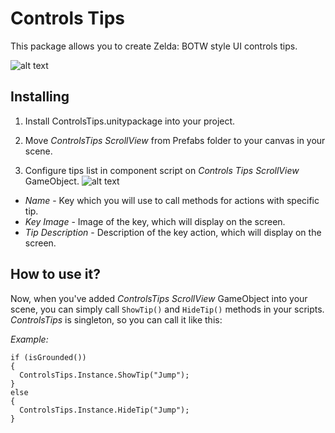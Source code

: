 # Controls Tips
This package allows you to create Zelda: BOTW style UI controls tips.

![alt text](https://cdn.discordapp.com/attachments/428973249502642208/461553402065715209/unknown.png)

## Installing
1. Install ControlsTips.unitypackage into your project.

2. Move *ControlsTips ScrollView* from Prefabs folder to your canvas in your scene.

3. Configure tips list in component script  on *Controls Tips ScrollView* GameObject. 
![alt text](https://cdn.discordapp.com/attachments/428973249502642208/461557183822168084/unknown.png)

* *Name* - Key which you will use to call methods for actions with specific tip.
* *Key Image* - Image of the key, which will display on the screen.
* *Tip Description* - Description of the key action, which will display on the screen.

## How to use it?

Now, when you've added *ControlsTips ScrollView* GameObject into your scene, you can simply call `ShowTip()` and `HideTip()` methods in your scripts.
*ControlsTips* is singleton, so you can call it like this:

*Example:*
```
if (isGrounded())
{
  ControlsTips.Instance.ShowTip("Jump");
}
else
{
  ControlsTips.Instance.HideTip("Jump");
}
```

